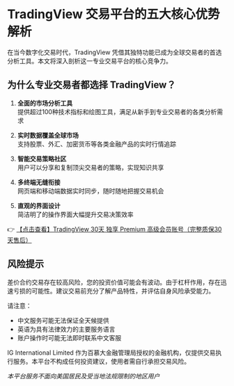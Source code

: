 # TradingView 交易平台的五大核心优势解析

在当今数字化交易时代，TradingView 凭借其独特功能已成为全球交易者的首选分析工具。本文将深入剖析这一专业交易平台的核心竞争力。

## 为什么专业交易者都选择 TradingView？

1. **全面的市场分析工具**  
   提供超过100种技术指标和绘图工具，满足从新手到专业交易者的各类分析需求

2. **实时数据覆盖全球市场**  
   支持股票、外汇、加密货币等各类金融产品的实时行情追踪

3. **智能交易策略社区**  
   用户可以分享和复制顶尖交易者的策略，实现知识共享

4. **多终端无缝衔接**  
   网页端和移动端数据实时同步，随时随地把握交易机会

5. **直观的界面设计**  
   简洁明了的操作界面大幅提升交易决策效率

👉 [【点击查看】TradingView 30天 独享 Premium 高级会员账号（完整质保30天售后）](https://bit.ly/TradingView-Pro)

## 风险提示

差价合约交易存在较高风险，您的投资价值可能会有波动。由于杠杆作用，存在迅速亏损的可能性。建议交易前充分了解产品特性，并评估自身风险承受能力。

请注意：
- 中文服务可能无法保证全天候提供
- 英语为具有法律效力的主要服务语言
- 账户操作时可能无法即时联系中文客服

IG International Limited 作为百慕大金融管理局授权的金融机构，仅提供交易执行服务。本平台不构成任何投资建议，使用者需自行承担交易风险。

*本平台服务不面向美国居民及受当地法规限制的地区用户*